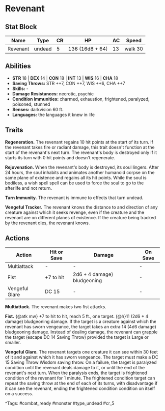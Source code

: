 # Revenant

## Stat Block

| Name | Type | CR | HP | AC | Speed |
|------|------|----|----|----|-------|
| Revenant | undead | 5 | 136 (16d8 + 64) | 13 | walk 30 |

## Abilities

- **STR** 18 | **DEX** 14 | **CON** 18 | **INT** 13 | **WIS** 16 | **CHA** 18
- **Saving Throws:** STR ++7, CON ++7, WIS ++6, CHA ++7  
- **Skills:** -  
- **Damage Resistances:** necrotic, psychic  
- **Condition Immunities:** charmed, exhaustion, frightened, paralyzed, poisoned, stunned  
- **Senses:** darkvision 60 ft.  
- **Languages:** the languages it knew in life

## Traits

**Regeneration.** The revenant regains 10 hit points at the start of its turn. If the revenant takes fire or radiant damage, this trait doesn't function at the start of the revenant's next turn. The revenant's body is destroyed only if it starts its turn with 0 hit points and doesn't regenerate.

**Rejuvenation.** When the revenant's body is destroyed, its soul lingers. After 24 hours, the soul inhabits and animates another humanoid corpse on the same plane of existence and regains all its hit points. While the soul is bodiless, a wish spell spell can be used to force the soul to go to the afterlife and not return.

**Turn Immunity.** The revenant is immune to effects that turn undead.

**Vengeful Tracker.** The revenant knows the distance to and direction of any creature against which it seeks revenge, even if the creature and the revenant are on different planes of existence. If the creature being tracked by the revenant dies, the revenant knows.


## Actions

| Action | Hit or Save | Damage | On Save |
|--------|--------------|--------|----------|
| Multiattack | - | - | - |
| Fist | +7 to hit | 2d6 + 4 damage) bludgeoning | - |
| Vengeful Glare | DC 15 | - | - |

**Multiattack.** The revenant makes two fist attacks.

**Fist.** {@atk mw} +7 to hit to hit, reach 5 ft., one target. {@h}11 (2d6 + 4 damage) bludgeoning damage. If the target is a creature against which the revenant has sworn vengeance, the target takes an extra 14 (4d6 damage) bludgeoning damage. Instead of dealing damage, the revenant can grapple the target (escape DC 14 Saving Throw) provided the target is Large or smaller.

**Vengeful Glare.** The revenant targets one creature it can see within 30 feet of it and against which it has sworn vengeance. The target must make a DC 15 Saving Throw Wisdom saving throw. On a failure, the target is paralyzed condition until the revenant deals damage to it, or until the end of the revenant's next turn. When the paralysis ends, the target is frightened condition of the revenant for 1 minute. The frightened condition target can repeat the saving throw at the end of each of its turns, with disadvantage if it can see the revenant, ending the frightened condition condition on itself on a success.


^Tags: #combat_ready #monster #type_undead #cr_5